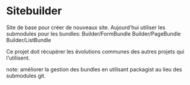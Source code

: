 # Sitebuilder #

Site de base pour créer de nouveaux site.
Aujourd'hui utiliser les submodules pour les bundles:
Builder/FormBundle
Builder/PageBundle
Builder/ListBundle

Ce projet doit récupérer les évolutions communes des autres projets qui l'utilisent.

note: améliorer la gestion des bundles en utilisant packagist au lieu des submodules git.
